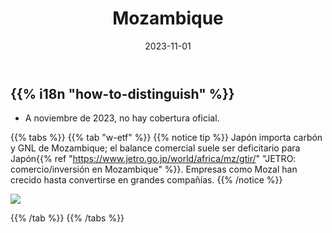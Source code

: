 ﻿---
title: "Mozambique"
date: 2023-11-01
lastmod: 2023-11-01
weight: 2000
draft: false
keywords: [""]
sections: [""]
bg: "bg/city.jpg"
flag: "MZ.svg"
no_detaile_info: true
jetro_detail: false
flag_height: "450px"
is_unofficial: true
---

<div class="main-desciption country-description">
    <h2 class="section-title">{{% i18n "how-to-distinguish" %}}</h2>
    <ul class="rule-list">
        <li>A noviembre de 2023, no hay cobertura oficial.</li>
    </ul>
</div>

{{% tabs %}}
{{% tab "w-etf" %}}
{{% notice tip %}}
Japón importa carbón y GNL de Mozambique; el balance comercial suele ser deficitario para Japón{{% ref "https://www.jetro.go.jp/world/africa/mz/gtir/" "JETRO: comercio/inversión en Mozambique" %}}. Empresas como Mozal han crecido hasta convertirse en grandes compañías.
{{% /notice %}}
<div class="googlemap-if no-margin">
<img src="/rule/africa/mozambique/Mozal_logo.png">
</div>

{{% /tab %}}
{{% /tabs %}}
